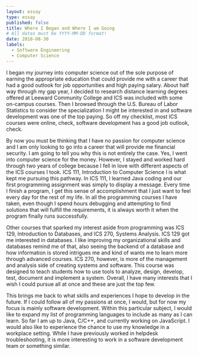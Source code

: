 ```yaml
---
layout: essay
type: essay
published: false
title: Where I Began and Where I am Going
# All dates must be YYYY-MM-DD format!
date: 2018-08-30
labels:
  - Software Engineering
  - Computer Science
---
```


I began my journey into computer science out of the sole purpose of earning the appropriate education that could provide me with a career that had a good outlook for job opportunities and high paying salary. About half way through my gap year, I decided to research distance learning degrees offered at Leeward Community College and ICS was included with some on-campus courses. Then I browsed through the U.S. Bureau of Labor Statistics to consider the specialization I might be interested in and software development was one of the top paying. So off my checklist, most ICS courses were online, check, software development has a good job outlook, check.

By now you must be thinking that I have no passion for computer science and I am only looking to go into a career that will provide me financial security. I am going to tell you why this is not entirely the case. Yes, I went into computer science for the money. However, I stayed and worked hard through two years of college because I fell in love with different aspects of the ICS courses I took. ICS 111, Introduction to Computer Science I is what kept me pursuing this pathway. In ICS 111, I learned Java coding and our first programming assignment was simply to display a message. Every time I finish a program, I get this sense of accomplishment that I just want to feel every day for the rest of my life. In all the programming courses I have taken, even though I spend hours debugging and attempting to find solutions that will fulfill the requirements, it is always worth it when the program finally runs successfully.

Other courses that sparked my interest aside from programming was ICS 129, Introduction to Databases, and ICS 270, Systems Analysis. ICS 129 got me interested in databases. I like improving my organizational skills and databases remind me of that, also seeing the backend of a database and how information is stored intrigues me and kind of wants me to learn more through advanced courses. ICS 270, however, is more of the management and analysis side of creating systems and software. This course was designed to teach students how to use tools to analyze, design, develop, test, document and implement a system. Overall, I have many interests that I wish I could pursue all at once and these are just the top few.

This brings me back to what skills and experiences I hope to develop in the future. If I could follow all of my passions at once, I would, but for now my focus is mainly software development. Within this particular subject, I would like to expand my list of programming languages to include as many as I can learn. So far I am up to Java, C/C++, and currently working on JavaScript. I would also like to experience the chance to use my knowledge in a workplace setting. While I have previously worked in helpdesk troubleshooting, it is more interesting to work in a software development team or something similar.
